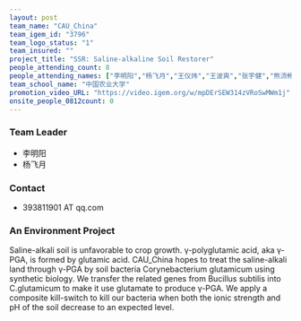 ```yaml
---
layout: post
team_name: "CAU_China"
team_igem_id: "3796"
team_logo_status: "1"
team_insured: ""
project_title: "SSR: Saline-alkaline Soil Restorer"
people_attending_count: 8
people_attending_names: ["李明阳","杨飞月","王仪炜","王波爽","张宇健","熊流畅","邬月新","郭思睿"]
team_school_name: "中国农业大学"
promotion_video_URL: "https://video.igem.org/w/mpDErSEW314zVRoSwMWm1j"
onsite_people_0812count: 0
---
```



### Team Leader
* 李明阳
* 杨飞月

### Contact
* 393811901 AT qq.com

### An Environment Project

Saline-alkali soil is unfavorable to crop growth. γ-polyglutamic acid, aka γ-PGA, is formed by glutamic acid. CAU_China hopes to treat the saline-alkali land through γ-PGA by soil bacteria Corynebacterium glutamicum using synthetic biology. We transfer the related genes from Bucillus subtilis into C.glutamicum to make it use glutamate to produce γ-PGA. We apply a composite kill-switch to kill our bacteria when both the ionic strength and pH of the soil decrease to an expected level.

